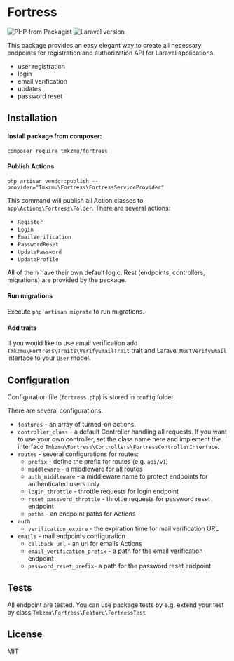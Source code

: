 # Fortress

![PHP from Packagist](https://img.shields.io/packagist/php-v/laravel/laravel?style=flat-square)
![Laravel version](https://img.shields.io/badge/Laravel->%3D8.0-green?style=flat-square)

This package provides an easy elegant way to create all necessary endpoints for registration and authorization API for Laravel applications.
* user registration
* login
* email verification
* updates
* password reset

## Installation

#### Install package from composer:

```composer require tmkzmu/fortress```

#### Publish Actions

```php artisan vendor:publish --provider="Tmkzmu\Fortress\FortressServiceProvider"```

This command will publish all Action classes to `app\Actions\Fortress\Folder`. There are several actions:

* `Register`
* `Login`
* `EmailVerification`
* `PasswordReset`
* `UpdatePassword`
* `UpdateProfile`

All of them have their own default logic. Rest (endpoints, controllers, migrations) are provided by the package.

#### Run migrations

Execute ```php artisan migrate``` to run migrations.

#### Add traits
If you would like to use email verification add `Tmkzmu\Fortress\Traits\VerifyEmailTrait` trait and Laravel `MustVerifyEmail` interface  to your `User` model.

## Configuration
Configuration file (`fortress.php`) is stored in `config` folder.

There are several configurations:
* `features` - an array of turned-on actions.
* `controller_class` - a default Controller handling all requests. If you want to use your own controller, set the class name here and implement the interface ```Tmkzmu\Fortress\Controllers\FortressControllerInterface```.
* `routes` - several configurations for routes:
  * `prefix` - define the prefix for routes (e.g. `api/v1`)
  * `middleware` - a middleware for all routes
  * `auth_middleware` - a middleware name to protect endpoints for authenticated users only
  * `login_throttle` - throttle requests for login endpoint
  * `reset_password_throttle` - throttle requests for password reset endpoint
  * `paths` - an endpoint paths for Actions
* `auth`
  * `verification_expire` - the expiration time for mail verification URL
* `emails` - mail endpoints configuration
  * `callback_url` - an url for emails Actions
  * `email_verification_prefix` - a path for the email verification endpoint
  * `password_reset_prefix`- a path for the password reset endpoint

## Tests
All endpoint are tested. You can use package tests by e.g. extend your test by class `Tmkzmu\Fortress\Feature\FortressTest`

## License
MIT


